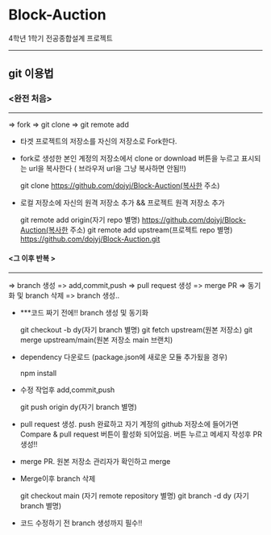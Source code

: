 # Block-Auction
4학년 1학기 전공종합설계 프로젝트

*****

## git 이용법
### <완전 처음>
****
=> fork => git clone => git remote add

- 타겟 프로젝트의 저장소를 자신의 저장소로 Fork한다.

- fork로 생성한 본인 계정의 저장소에서 clone or download 버튼을 누르고 표시되는 url을 복사한다 ( 브라우저 url을 그냥 복사하면 안됨!!)
  
    git clone https://github.com/dojyj/Block-Auction(복사한 주소)

- 로컬 저장소에 자신의 원격 저장소 추가 && 프로젝트 원격 저장소 추가 
    
    git remote add origin(자기 repo 별명) https://github.com/dojyj/Block-Auction(복사한 주소)
    git remote add upstream(프로젝트 repo 별명) https://github.com/dojyj/Block-Auction.git

#### <그 이후 반복 >
****
=> branch 생성 => add,commit,push => pull request 생성 => merge PR => 동기화 및 branch 삭제 => branch 생성..

- ***코드 짜기 전에!! branch 생성 및 동기화
  
    git checkout -b dy(자기 branch 별명)
    git fetch upstream(원본 저장소)
    git merge upstream/main(원본 저장소 main 브랜치)
    
- dependency 다운로드 (package.json에 새로운 모듈 추가됬을 경우)
  
    npm install

- 수정 작업후 add,commit,push
 
    git push origin dy(자기 branch 별명)
    

- pull request 생성. push 완료하고 자기 계정의 github 저장소에 들어가면 Compare & pull request 버튼이 활성화 되어있음. 버튼 누르고 메세지 작성후 PR 생성!!
  
- merge PR. 원본 저장소 관리자가 확인하고 merge
  
- Merge이후 branch 삭제

    git checkout main (자기 remote repository 별명)
    git branch -d dy (자기 branch 별명)

- 코드 수정하기 전 branch 생성까지 필수!! 